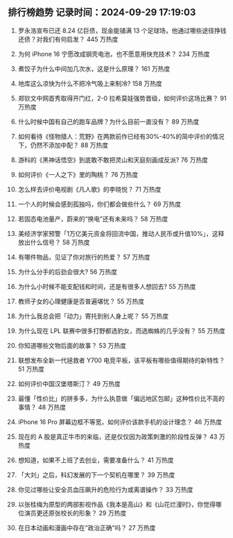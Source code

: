 
## 排行榜趋势 记录时间：2024-09-29 17:19:03
  
  1. 罗永浩宣布已还 8.24 亿巨债，现金能铺满 13 个足球场，他通过哪些途径挣钱还债？对我们有何启发？ 445 万热度
    
  2. 为何 iPhone 16 宁愿改成钢壳电池，也不愿意用快充技术？ 234 万热度
    
  3. 煮饺子为什么中间加几次水，这是什么原理？ 161 万热度
    
  4. 地库这么凉快为什么不把冷气吸上来制冷? 158 万热度
    
  5. 郑钦文中网首秀取得开门红，2-0 拉希莫娃强势晋级，如何评价这场比赛？ 91 万热度
    
  6. 什么时候中国有自己的跑车品牌？为什么目前一直没有？ 89 万热度
    
  7. 如何看待《怪物猎人：荒野》在两款前作已经有30%-40%的简中评价的情况下，仍然不添加中配？ 88 万热度
    
  8. 游科的《黑神话悟空》到底敢不敢把灵山和天庭刻画成反派? 76 万热度
    
  9. 如何评价《一人之下》里的陶桃？ 76 万热度
    
  10. 怎么样去评价电视剧《凡人歌》的李晓悦？ 71 万热度
    
  11. 一个人的时候会感到孤独吗，你们都会做些什么？ 69 万热度
    
  12. 若固态电池量产，蔚来的“换电”还有未来吗？ 58 万热度
    
  13. 美经济学家预警「1万亿美元资金将回流中国，推动人民币或升值10%」，这释放出什么信号？ 58 万热度
    
  14. 有哪件物品，见证了你对旅行的热爱？ 57 万热度
    
  15. 为什么分手的后劲会很大? 56 万热度
    
  16. 为什么小时候不能支配钱和时间，还是有很多人想回去? 55 万热度
    
  17. 教师子女的心理健康是否普遍堪忧？ 55 万热度
    
  18. 为什么我总会把「动力」寄托到别人身上呢？ 55 万热度
    
  19. 为什么现在 LPL 联赛中很多打野都选豹女，而选蜘蛛的几乎没有？ 55 万热度
    
  20. 你知道哪些文物后面的故事？ 53 万热度
    
  21. 联想发布全新一代拯救者 Y700 电竞平板，该平板有哪些值得期待的新特性？ 51 万热度
    
  22. 如何评价中国汉堡塔斯汀？ 49 万热度
    
  23. 最懂「性价比」的拼多多，为什么执意做「偏远地区包邮」这种性价比不高的事情？ 48 万热度
    
  24. iPhone 16 Pro 屏幕边框不等宽，如何评价该款手机的设计理念？ 46 万热度
    
  25. 现在的 A 股是真正牛市的来临，还是仅仅因为政策刺激的阶段性反弹？ 43 万热度
    
  26. 想知道，如果不上班了去创业，需要准备什么？ 41 万热度
    
  27. 「大刘」之后，科幻发展的下一个契机在哪里？ 39 万热度
    
  28. 你见过哪些让安全员血压飙升的危险行为或离谱操作？ 33 万热度
    
  29. 以张桂梅为原型的两部影视作品《我本是高山》和《山花烂漫时》，你觉得哪位演员更还原张校长的形象？ 29 万热度
    
  30. 在日本动画和漫画中存在“政治正确”吗？ 27 万热度
    